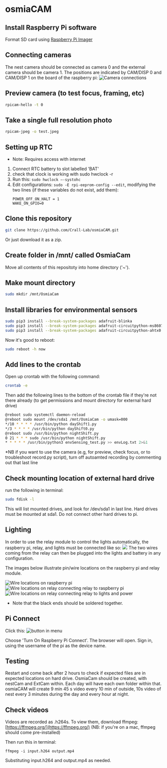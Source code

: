 # osmiaCAM

## Install Raspberry Pi software
Format SD card using [Raspberry Pi Imager](https://www.raspberrypi.com/software/)

## Connecting cameras
The nest camera should be connected as camera 0 and the external camera should be camera 1. The positions are indicated by CAM/DISP 0 and CAM/DISP 1 on the board of the raspberry pi:
![Camera connections](guideImages/camera.jpg)

## Preview camera (to test focus, framing, etc)
```bash
rpicam-hello -t 0
```

## Take a single full resolution photo
```bash
rpicam-jpeg -o test.jpeg
```

## Setting up RTC
* Note: Requires access with internet
1. Connect RTC battery to slot labelled 'BAT'
2. check that clock is working with sudo hwclock -r
3. Run this: ```sudo hwclock —-systohc```
4. Edit configurations: ```sudo -E rpi-eeprom-config --edit```, modifying the two lines (if these variables do not exist, add them):
   ```
   POWER_OFF_ON_HALT = 1
   WAKE_ON_GPIO=0
   ```

## Clone this repository
```bash
git clone https://github.com/Crall-Lab/osmiaCAM.git
```
Or just download it as a zip.

## Create folder in /mnt/ called OsmiaCam
Move all contents of this repositoty into home directory ('~').

## Make mount directory
```bash
sudo mkdir /mnt/OsmiaCam
```

## Install libraries for environmental sensors
```bash
sudo pip3 install --break-system-packages adafruit-blinka
sudo pip3 install --break-system-packages adafruit-circuitpython-ms8607
sudo pip3 install --break-system-packages adafruit-circuitpython-ahtx0
```

Now it's good to reboot:
```bash
sudo reboot -h now
```

## Add lines to the crontab
Open up crontab with the following command:
```bash
crontab -e
```
Then add the following lines to the bottom of the crontab file if they're not there already (to get permissions and mount directory for external hard drive)
```bash
@reboot sudo systemctl daemon-reload
@reboot sudo mount /dev/sda1 /mnt/OsmiaCam -o umask=000
*/10 * * * * /usr/bin/python dayShift1.py
*/3 * * * * /usr/bin/python dayShift0.py
@reboot sudo /usr/bin/python nightShift.py
0 21 * * * sudo /usr/bin/python nightShift.py
* * * * * /usr/bin/python3 envSensing_test.py >> envLog.txt 2>&1
```
*NB if you want to use the camera (e.g, for preview, check focus, or to troubleshoot record.py script), turn off autoamted recording by commenting out that last line

## Check mounting location of external hard drive
run the following in terminal:
```bash
sudo fdisk -l
```
This will list mounted drives, and look for /dev/sda1 in last line.
Hard drives must be mounted at sda1. Do not connect other hard drives to pi.

## Lighting
In order to use the relay module to control the lights automatically, the raspberry pi, relay, and lights must be connected like so:
![](guideImages/lightsOverview.jpg)
The two wires coming from the relay can then be plugged into the lights and battery in any configuration.

The images below illustrate pin/wire locations on the raspberry pi and relay module.

![Wire locations on raspberry pi](guideImages/lightsPi2Relay.jpg)
![Wire locations on relay connecting relay to raspberry pi](guideImages/lightsRelay2Pi.jpg)
![Wire locations on relay connecting relay to lights and power](guideImages/lightsRelay2Lights.jpg)
* Note that the black ends should be soldered together.

## Pi Connect
Click this:
![button in menu](guideImages/piConnect.jpg)

Choose 'Turn On Raspberry Pi Connect'. The browser will open. Sign in, using the username of the pi as the device name.

## Testing
Restart and come back after 2 hours to check if expected files are in expected locations on hard drive. OsmiaCam should be created, with nestCam and ExtCam within. Each day will have each own folder within that. osmiaCAM will create 9 min 45 s video every 10 min of outside, 10s video of nest every 3 minutes during the day and every hour at night.

## Check videos
Videos are recorded as .h264s. To view them, download ffmpeg: [https://ffmpeg.org/](https://ffmpeg.org/) (NB: if you're on a mac, ffmpeg should come pre-installed)

Then run this in terminal:
```
ffmpeg -i input.h264 output.mp4
```
Substituting input.h264 and output.mp4 as needed.
